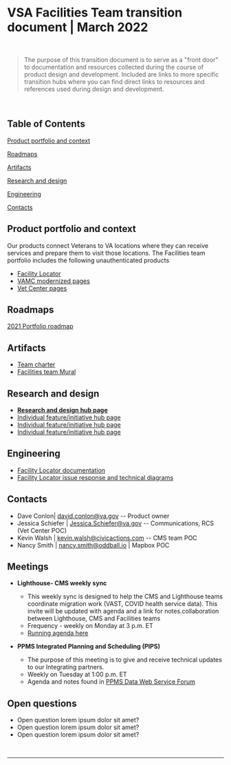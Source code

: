 # VSA Facilities Team transition document | March 2022

<br>

> The purpose of this transition document is to serve as a "front door" to documentation and resources collected during the course of product design and development. Included are links to more specific transition hubs where you can find direct links to resources and references used during design and development.

<br>

## Table of Contents

[Product portfolio and context](#product-portfolio-and-context)

[Roadmaps](#roadmaps)

[Artifacts](#artifacts)

[Research and design](#research-and-design)

[Engineering](#engineering)

[Contacts](#contacts)

## Product portfolio and context 
Our products connect Veterans to VA locations where they can receive services and prepare them to visit those locations. The Facilities team portfolio includes the following unauthenticated products
- [Facility Locator](https://github.com/department-of-veterans-affairs/va.gov-team/blob/master/teams/vsa/teams/facility-locator/product-transition-doc/facility-locator-transition.md) 
- [VAMC modernized pages](https://github.com/department-of-veterans-affairs/va.gov-team/blob/master/teams/vsa/teams/facility-locator/product-transition-doc/vamc-pages-transition.md) 
- [Vet Center pages](https://github.com/department-of-veterans-affairs/va.gov-team/blob/master/teams/vsa/teams/facility-locator/product-transition-doc/vet-center-pages-transition.md)

## Roadmaps
[2021 Portfolio roadmap](https://github.com/department-of-veterans-affairs/va.gov-team/blob/master/products/facilities/roadmaps/2021%20FACILITIES%20TEAM%20ROADMAPPLANNING%20TIMELINE.pdf)

## Artifacts
- [Team charter](https://github.com/department-of-veterans-affairs/va.gov-team/blob/master/teams/vsa/teams/facility-locator/charter.md)
- [Facilities team Mural](https://app.mural.co/t/vsa8243/r/1580427682078)

## Research and design
- [**Research and design hub page**](https://github.com/department-of-veterans-affairs/va.gov-team/blob/master/teams/vsa/teams/facility-locator/vsa-ux-transition-doc.md)
- [Individual feature/initiative hub page]()
- [Individual feature/initiative hub page]()
- [Individual feature/initiative hub page]()

## Engineering
- [Facility Locator documentation](https://github.com/department-of-veterans-affairs/va.gov-team/tree/master/products/facilities/facility-locator/engineering)
- [Facility Locator issue response and technical diagrams](https://github.com/department-of-veterans-affairs/va.gov-team/blob/master/products/facilities/facility-locator/issue-response.md)

## Contacts

- Dave Conlon| david.conlon@va.gov -- Product owner
- Jessica Schiefer | Jessica.Schiefer@va.gov -- Communications, RCS (Vet Center POC)
- Kevin Walsh | kevin.walsh@civicactions.com -- CMS team POC
- Nancy Smith | nancy.smith@oddball.io | Mapbox POC

## Meetings

- **Lighthouse- CMS weekly sync**
   - This weekly sync is designed to help the CMS and Lighthouse teams coordinate migration work (VAST, COVID health service data). This invite will be updated with agenda and a link for notes.collaboration between Lighthouse, CMS and Facilities teams
   - Frequency - weekly on Monday at 3 p.m. ET
   - [Running agenda here](https://github.com/department-of-veterans-affairs/va.gov-team/blob/master/platform/cms/product-team-support/product-team-weekly-syncs/lighthouse-cms-weekly-sync.md)

- **PPMS Integrated Planning and Scheduling (PIPS)**
   - The purpose of this meeting is to give and receive technical updates to our Integrating partners.
   - Weekly on Tuesday at 1:00 p.m. ET
   - Agenda and notes found in [PPMS Data Web Service Forum](https://vaww.oed.portal.va.gov/pm/iehr/vista_evolution/RA/CCP_PPMS/PPMS_DWS/SitePages/Home.aspx)



## Open questions

- Open question lorem ipsum dolor sit amet?
- Open question lorem ipsum dolor sit amet?
- Open question lorem ipsum dolor sit amet?

<br>

---
